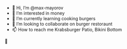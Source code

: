 - 👋 Hi, I’m @max-mayorov
- 👀 I’m interested in money
- 🌱 I’m currently learning cooking burgers
- 💞️ I’m looking to collaborate on burger restoraunt
- 📫 How to reach me Krabsburger Patio, Bikini Bottom

🦀

<!---
max-mayorov/max-mayorov is a ✨ special ✨ repository because its `README.md` (this file) appears on your GitHub profile.
You can click the Preview link to take a look at your changes.
--->
